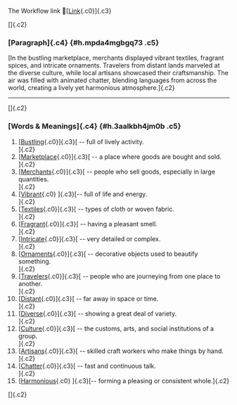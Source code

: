 The Workflow link
👏[[Link](https://www.google.com/url?q=http://www.google.com&sa=D&source=editors&ust=1757065619891487&usg=AOvVaw0H44WrHcAiaG6Y-vW04Eyy){.c0}]{.c3}

[]{.c2}

### [Paragraph]{.c4} {#h.mpda4mgbgq73 .c5}

[In the bustling marketplace, merchants displayed vibrant textiles,
fragrant spices, and intricate ornaments. Travelers from distant lands
marveled at the diverse culture, while local artisans showcased their
craftsmanship. The air was filled with animated chatter, blending
languages from across the world, creating a lively yet harmonious
atmosphere.]{.c2}

------------------------------------------------------------------------

[]{.c2}

### [Words & Meanings]{.c4} {#h.3aalkbh4jm0b .c5}

1.  [[Bustling](https://www.google.com/url?q=http://www.google.com&sa=D&source=editors&ust=1757065619892627&usg=AOvVaw0_gxD8NViLnN7ZD4LDSthI){.c0}]{.c3}[ --
    full of lively activity.\
    ]{.c2}
2.  [[Marketplace](https://www.google.com/url?q=http://www.google.com&sa=D&source=editors&ust=1757065619892850&usg=AOvVaw3nOaMRdqEUA8lSf_3qJt60){.c0}]{.c3}[ --
    a place where goods are bought and sold.\
    ]{.c2}
3.  [[Merchants](https://www.google.com/url?q=http://www.google.com&sa=D&source=editors&ust=1757065619893068&usg=AOvVaw2ypP3CBOr42aI5dFXwhXL_){.c0}]{.c3}[ --
    people who sell goods, especially in large quantities.\
    ]{.c2}
4.  [[Vibrant](https://www.google.com/url?q=http://www.google.com&sa=D&source=editors&ust=1757065619893302&usg=AOvVaw1LcDNM5xbDB-aaW6DLUdwx){.c0}
    ]{.c3}[-- full of life and energy.\
    ]{.c2}
5.  [[Textiles](https://www.google.com/url?q=http://www.google.com&sa=D&source=editors&ust=1757065619893493&usg=AOvVaw1M-7MIAQ63kywIZDG4Z-yE){.c0}]{.c3}[ --
    types of cloth or woven fabric.\
    ]{.c2}
6.  [[Fragrant](https://www.google.com/url?q=http://www.google.com&sa=D&source=editors&ust=1757065619893685&usg=AOvVaw02dg6V_soGTQEZ3NeM5KGD){.c0}]{.c3}[ --
    having a pleasant smell.\
    ]{.c2}
7.  [[Intricate](https://www.google.com/url?q=http://www.google.com&sa=D&source=editors&ust=1757065619893862&usg=AOvVaw0hlDzU4aD13413MFkeKEd_){.c0}]{.c3}[ --
    very detailed or complex.\
    ]{.c2}
8.  [[Ornaments](https://www.google.com/url?q=http://www.google.com&sa=D&source=editors&ust=1757065619894039&usg=AOvVaw0CLEbejkEXYj9x3y1KplIc){.c0}]{.c3}[ --
    decorative objects used to beautify something.\
    ]{.c2}
9.  [[Travelers](https://www.google.com/url?q=http://www.google.com&sa=D&source=editors&ust=1757065619894249&usg=AOvVaw0xQGiaco1fMwtgCa5GqzJ6){.c0}]{.c3}[ --
    people who are journeying from one place to another.\
    ]{.c2}
10. [[Distant](https://www.google.com/url?q=http://www.google.com&sa=D&source=editors&ust=1757065619894500&usg=AOvVaw2CRttw8L9LBEKUXjTsZ-2J){.c0}]{.c3}[ --
    far away in space or time.\
    ]{.c2}
11. [[Diverse](https://www.google.com/url?q=http://www.google.com&sa=D&source=editors&ust=1757065619894685&usg=AOvVaw0xJI9Je1BNpWShlaOx5cc1){.c0}]{.c3}[ --
    showing a great deal of variety.\
    ]{.c2}
12. [[Culture](https://www.google.com/url?q=http://www.google.com&sa=D&source=editors&ust=1757065619894883&usg=AOvVaw0Yq5J8wdtpGRQMM2PkGD-2){.c0}]{.c3}[ --
    the customs, arts, and social institutions of a group.\
    ]{.c2}
13. [[Artisans](https://www.google.com/url?q=http://www.google.com&sa=D&source=editors&ust=1757065619895100&usg=AOvVaw3cDXma51EVLhmjQDzaZ5oy){.c0}]{.c3}[ --
    skilled craft workers who make things by hand.\
    ]{.c2}
14. [[Chatter](https://www.google.com/url?q=http://www.google.com&sa=D&source=editors&ust=1757065619895310&usg=AOvVaw1g9elq6LIyblc9Aasal2uK){.c0}]{.c3}[ --
    fast and continuous talk.\
    ]{.c2}
15. [[Harmonious](https://www.google.com/url?q=http://www.google.com&sa=D&source=editors&ust=1757065619895510&usg=AOvVaw0xADfVRITiJKxMlU-92tbW){.c0}
    ]{.c3}[-- forming a pleasing or consistent whole.]{.c2}

[]{.c2}

